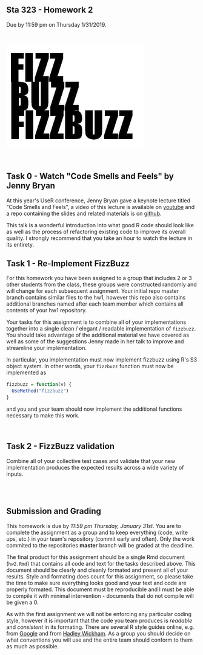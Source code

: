 Sta 323 - Homework 2
-------------

Due by 11:59 pm on Thursday 1/31/2019.


<br/>

![fizz buzz](fizzbuzz.png?raw=true)

<br/>

## Task 0 - Watch "Code Smells and Feels" by Jenny Bryan

At this year's UseR conference, Jenny Bryan gave a keynote lecture titled "Code Smells and Feels", a video of this lecture is available on [youtube](https://www.youtube.com/watch?v=7oyiPBjLAWY) and a repo containing the slides and related materials is on [github](https://github.com/jennybc/code-smells-and-feels).

This talk is a wonderful introduction into what good R code should look like as well as the process of refactoring existing code to improve its overall quality. I strongly recommend that you take an hour to watch the lecture in its entirety.


## Task 1 - Re-Implement FizzBuzz 

For this homework you have been assigned to a group that includes 2 or 3 other students from the class, these groups were constructed randomly and will change for each subsequent assignment. Your initial repo master branch contains similar files to the hw1, however this repo also contains additional branches named after each team member which contains all contents of your hw1 repository.

Your tasks for this assignment is to combine all of your implementations together into a single clean / elegant / readable implementation of `fizzbuzz`. You should take advantage of the additional material we have covered as well as some of the suggestions Jenny made in her talk to improve and streamline your implementation.

In particular, you implementation must now implement fizzbuzz using R's S3 object system. In other words, your `fizzbuzz` function must now be implemented as

```r
fizzbuzz = function(v) {
  UseMethod("fizzbuzz")
}
```

and you and your team should now implement the additional functions necessary to make this work.


<br/>

## Task 2 - FizzBuzz validation

Combine all of your collective test cases and validate that your new implementation produces the expected results across a wide variety of inputs.

<br/><br/>

## Submission and Grading

This homework is due by *11:59 pm Thursday, January 31st*. You are to complete the assignment as a group and to keep everything (code, write ups, etc.) in your team's repository (commit early and often). Only the work commited to the repositories **master** branch will be graded at the deadline.

The final product for this assignment should be a single Rmd document (`hw2.Rmd`) that contains all code and text for the tasks described above. This document should be clearly and cleanly formated and present all of your results. Style and formating does count for this assignment, so please take the time to make sure everything looks good and your text and code are properly formated. This document must be reproducible and I must be able to compile it with minimal intervention - documents that do not compile will be given a 0. 

As with the first assignment we will not be enforcing any particular coding style, however it is important that the code you team produces is *readable* and *consistent* in its formating. There are several R style guides online, e.g. from [Google](https://google.github.io/styleguide/Rguide.xml) and from [Hadley Wickham](http://r-pkgs.had.co.nz/style.html). As a group you should decide on what conventions you will use and the entire team should conform to them as much as possible.

<br/>
